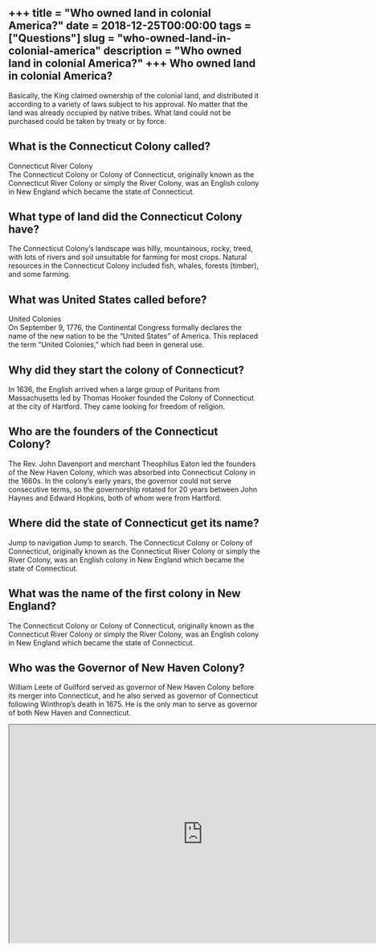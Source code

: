 +++
title = "Who owned land in colonial America?"
date = 2018-12-25T00:00:00
tags = ["Questions"]
slug = "who-owned-land-in-colonial-america"
description = "Who owned land in colonial America?"
+++
Who owned land in colonial America?
-----------------------------------

Basically, the King claimed ownership of the colonial land, and distributed it according to a variety of laws subject to his approval. No matter that the land was already occupied by native tribes. What land could not be purchased could be taken by treaty or by force.

What is the Connecticut Colony called?
--------------------------------------

Connecticut River Colony  
The Connecticut Colony or Colony of Connecticut, originally known as the Connecticut River Colony or simply the River Colony, was an English colony in New England which became the state of Connecticut.

What type of land did the Connecticut Colony have?
--------------------------------------------------

The Connecticut Colony’s landscape was hilly, mountainous, rocky, treed, with lots of rivers and soil unsuitable for farming for most crops. Natural resources in the Connecticut Colony included fish, whales, forests (timber), and some farming.

What was United States called before?
-------------------------------------

United Colonies  
On September 9, 1776, the Continental Congress formally declares the name of the new nation to be the “United States” of America. This replaced the term “United Colonies,” which had been in general use.

Why did they start the colony of Connecticut?
---------------------------------------------

In 1636, the English arrived when a large group of Puritans from Massachusetts led by Thomas Hooker founded the Colony of Connecticut at the city of Hartford. They came looking for freedom of religion.

Who are the founders of the Connecticut Colony?
-----------------------------------------------

The Rev. John Davenport and merchant Theophilus Eaton led the founders of the New Haven Colony, which was absorbed into Connecticut Colony in the 1660s. In the colony’s early years, the governor could not serve consecutive terms, so the governorship rotated for 20 years between John Haynes and Edward Hopkins, both of whom were from Hartford.

Where did the state of Connecticut get its name?
------------------------------------------------

Jump to navigation Jump to search. The Connecticut Colony or Colony of Connecticut, originally known as the Connecticut River Colony or simply the River Colony, was an English colony in New England which became the state of Connecticut.

What was the name of the first colony in New England?
-----------------------------------------------------

The Connecticut Colony or Colony of Connecticut, originally known as the Connecticut River Colony or simply the River Colony, was an English colony in New England which became the state of Connecticut.

Who was the Governor of New Haven Colony?
-----------------------------------------

William Leete of Guilford served as governor of New Haven Colony before its merger into Connecticut, and he also served as governor of Connecticut following Winthrop’s death in 1675. He is the only man to serve as governor of both New Haven and Connecticut.

<iframe allow="accelerometer; autoplay; clipboard-write; encrypted-media; gyroscope; picture-in-picture" allowfullscreen="" class="__youtube_prefs__  epyt-is-override  no-lazyload" data-no-lazy="1" data-origheight="433" data-origwidth="770" data-skipgform_ajax_framebjll="" height="433" id="_ytid_70081" loading="lazy" src="https://www.youtube.com/embed/UcgIfZetvOo?enablejsapi=1&autoplay=0&cc_load_policy=0&cc_lang_pref=&iv_load_policy=1&loop=0&modestbranding=0&rel=1&fs=1&playsinline=0&autohide=2&theme=dark&color=red&controls=1&" title="YouTube player" width="770"></iframe>
